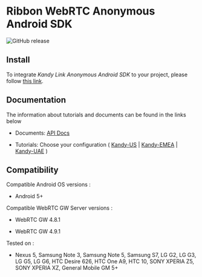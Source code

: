 # Ribbon WebRTC Anonymous Android SDK

<p>
    <img alt="GitHub release" src="https://img.shields.io/github/v/release/ribboncommunications.github.io/webrtc-anonymous-android-sdk">
</p>

## Install

To integrate *Kandy Link Anonymous Android SDK* to your project, please follow [this link](https://ribboncommunications.github.io/webrtc-anonymous-android-sdk/tutorials/#/?id=adding-anonymous-call-mobile-sdk-dependency-to-your-project).

## Documentation

The information about tutorials and documents can be found in the links below

* Documents: [API Docs](https://ribboncommunications.github.io/webrtc-anonymous-android-sdk/docs)

* Tutorials: Choose your configuration ( [Kandy-US](https://ribboncommunications.github.io/webrtc-anonymous-android-sdk/tutorials/?SUBSCRIPTIONFQDN=webrtc-na.kandy.io&WEBSOCKETFQDN=webrtc-na.kandy.io&ICESERVER1=turn-na-1.kandy.io&ICESERVER2=turn-na-2.kandy.io) | [Kandy-EMEA](https://ribboncommunications.github.io/webrtc-anonymous-android-sdk/tutorials/?SUBSCRIPTIONFQDN=webrtc-em.kandy.io&WEBSOCKETFQDN=webrtc-em.kandy.io&ICESERVER1=turn-em-1.kandy.io&ICESERVER2=turn-em-2.kandy.io) | [Kandy-UAE](https://ribboncommunications.github.io/webrtc-anonymous-android-sdk/tutorials/?SUBSCRIPTIONFQDN=ct-webrtc.etisalat.ae&WEBSOCKETFQDN=ct-webrtc.etisalat.ae&ICESERVER1=ct-turn1.etisalat.ae&ICESERVER2=ct-turn2.etisalat.ae) )

## Compatibility

Compatible Android OS versions :

* Android 5+ 

Compatible WebRTC GW Server versions :

* WebRTC GW 4.8.1

* WebRTC GW 4.9.1

Tested on :

* Nexus 5, Samsung Note 3, Samsung Note 5, Samsung S7, LG G2, LG G3, LG G5, LG G6, HTC Desire 626, HTC One A9, HTC 10, SONY XPERIA Z5, SONY XPERIA XZ, General Mobile GM 5+




